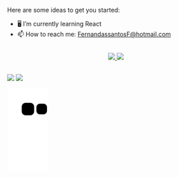 Here are some ideas to get you started:
 
- 🖥️ I’m currently learning React   
- 📫 How to reach me:  FernandassantosF@hotmail.com

##
   <div align="center">
        <a href="https://github.com/Fernandadsantos">
        <img height="180em" src="https://github-readme-stats.vercel.app/api?username=Fernandadsantos&show_icons=true&theme=dark&include_all_commits=true&count_private=true"/>
        <img height="180em" src="https://github-readme-stats.vercel.app/api/top-langs/?username=Fernandadsantos&layout=compact&langs_count=10&theme=dark&count_private=true"/>
    </div> 
    
 ##
 
<div>    
  <a href = "mailto:FernandassantosF@hotmail.com "><img src="https://img.shields.io/badge/-Gmail-%23333?style=for-the-badge&logo=gmail&logoColor=white" target="_blank"></a>
  <a href="https://www.linkedin.com/in/fernanda-santos-864a19232/" target="_blank"><img src="https://img.shields.io/badge/-LinkedIn-%230077B5?style=for-the-badge&logo=linkedin&logoColor=white" target="_blank"></a> 
 
  ![snake animation](https://github.com/fernandadsantos/fernandadsantos/blob/output/github-contribution-grid-snake.svg)
 
</div>
